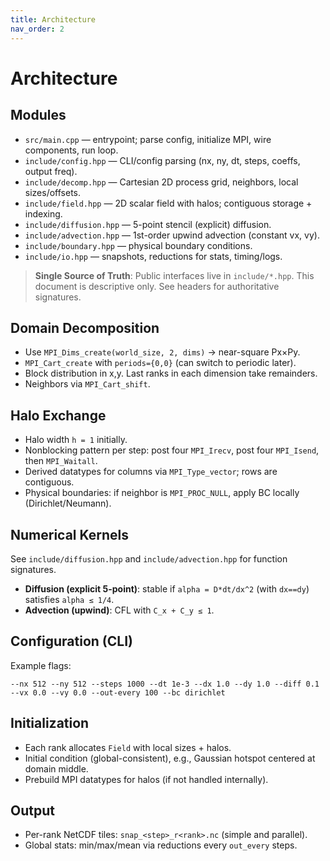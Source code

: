 ```yaml
---
title: Architecture
nav_order: 2
---
```


# Architecture

## Modules
- `src/main.cpp` — entrypoint; parse config, initialize MPI, wire components, run loop.
- `include/config.hpp` — CLI/config parsing (nx, ny, dt, steps, coeffs, output freq).
- `include/decomp.hpp` — Cartesian 2D process grid, neighbors, local sizes/offsets.
- `include/field.hpp` — 2D scalar field with halos; contiguous storage + indexing.
- `include/diffusion.hpp` — 5-point stencil (explicit) diffusion.
- `include/advection.hpp` — 1st-order upwind advection (constant vx, vy).
- `include/boundary.hpp` — physical boundary conditions.
- `include/io.hpp` — snapshots, reductions for stats, timing/logs.

> **Single Source of Truth**: Public interfaces live in `include/*.hpp`. This document is descriptive only. See headers for authoritative signatures.

## Domain Decomposition
- Use `MPI_Dims_create(world_size, 2, dims)` → near-square Px×Py.
- `MPI_Cart_create` with `periods={0,0}` (can switch to periodic later).
- Block distribution in x,y. Last ranks in each dimension take remainders.
- Neighbors via `MPI_Cart_shift`.

## Halo Exchange
- Halo width `h = 1` initially.
- Nonblocking pattern per step: post four `MPI_Irecv`, post four `MPI_Isend`, then `MPI_Waitall`.
- Derived datatypes for columns via `MPI_Type_vector`; rows are contiguous.
- Physical boundaries: if neighbor is `MPI_PROC_NULL`, apply BC locally (Dirichlet/Neumann).

## Numerical Kernels
See `include/diffusion.hpp` and `include/advection.hpp` for function signatures.
- **Diffusion (explicit 5-point)**: stable if `alpha = D*dt/dx^2` (with `dx==dy`) satisfies `alpha ≤ 1/4`.
- **Advection (upwind)**: CFL with `C_x + C_y ≤ 1`.

## Configuration (CLI)
Example flags:
```
--nx 512 --ny 512 --steps 1000 --dt 1e-3 --dx 1.0 --dy 1.0 --diff 0.1 --vx 0.0 --vy 0.0 --out-every 100 --bc dirichlet
```

## Initialization
- Each rank allocates `Field` with local sizes + halos.
- Initial condition (global-consistent), e.g., Gaussian hotspot centered at domain middle.
- Prebuild MPI datatypes for halos (if not handled internally).

## Output
- Per-rank NetCDF tiles: `snap_<step>_r<rank>.nc` (simple and parallel).
- Global stats: min/max/mean via reductions every `out_every` steps.
